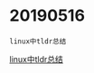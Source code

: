 # 20190516
	linux中tldr总结
[linux中tldr总结](https://blog.csdn.net/xfg0218/article/details/89962894)

  
